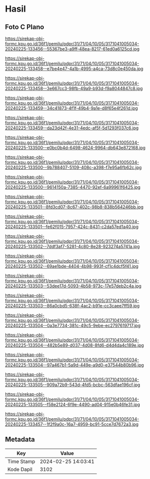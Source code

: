 # Hasil

## Foto C Plano

https://sirekap-obj-formc.kpu.go.id/36f1/pemilu/pdpr/31/71/04/10/05/3171041005034-20240225-133456--55367be3-a9ff-48ea-8217-61ed0a6125cd.jpg

https://sirekap-obj-formc.kpu.go.id/36f1/pemilu/pdpr/31/71/04/10/05/3171041005034-20240225-133458--e7be4e47-4a1b-4995-a4ca-73d8c0e450da.jpg

https://sirekap-obj-formc.kpu.go.id/36f1/pemilu/pdpr/31/71/04/10/05/3171041005034-20240225-133458--3e667cc3-98fb-49a9-b93d-f9a8044847c8.jpg

https://sirekap-obj-formc.kpu.go.id/36f1/pemilu/pdpr/31/71/04/10/05/3171041005034-20240225-133459--34c41873-4f1f-49b4-9a1e-d8f65e4f261d.jpg

https://sirekap-obj-formc.kpu.go.id/36f1/pemilu/pdpr/31/71/04/10/05/3171041005034-20240225-133459--da23d42f-4e31-4edc-af5f-5d1293f037c6.jpg

https://sirekap-obj-formc.kpu.go.id/36f1/pemilu/pdpr/31/71/04/10/05/3171041005034-20240225-133500--e0bc0b4d-6498-4624-9964-db643e872168.jpg

https://sirekap-obj-formc.kpu.go.id/36f1/pemilu/pdpr/31/71/04/10/05/3171041005034-20240225-133500--9b788407-5109-408c-a398-f7e95a6fb62c.jpg

https://sirekap-obj-formc.kpu.go.id/36f1/pemilu/pdpr/31/71/04/10/05/3171041005034-20240225-133500--9614150a-7385-4470-92ef-6a99961f6425.jpg

https://sirekap-obj-formc.kpu.go.id/36f1/pemilu/pdpr/31/71/04/10/05/3171041005034-20240225-133501--8fd3cd07-8c67-402c-98b8-838b564246bb.jpg

https://sirekap-obj-formc.kpu.go.id/36f1/pemilu/pdpr/31/71/04/10/05/3171041005034-20240225-133501--fe62f015-7957-424c-8431-c2da57ed1a40.jpg

https://sirekap-obj-formc.kpu.go.id/36f1/pemilu/pdpr/31/71/04/10/05/3171041005034-20240225-133502--7ddf3af7-5281-4c80-8e28-923274a5741a.jpg

https://sirekap-obj-formc.kpu.go.id/36f1/pemilu/pdpr/31/71/04/10/05/3171041005034-20240225-133502--69ae1bde-4404-4b98-993f-cf1c4dcf5f41.jpg

https://sirekap-obj-formc.kpu.go.id/36f1/pemilu/pdpr/31/71/04/10/05/3171041005034-20240225-133503--53dee17d-5093-4b58-973c-17e57deb2c4a.jpg

https://sirekap-obj-formc.kpu.go.id/36f1/pemilu/pdpr/31/71/04/10/05/3171041005034-20240225-133503--86a0cbd5-638f-4ac2-b91e-cc3caee7ff59.jpg

https://sirekap-obj-formc.kpu.go.id/36f1/pemilu/pdpr/31/71/04/10/05/3171041005034-20240225-133504--0a3e7734-381c-49c5-9ebe-ec2797619717.jpg

https://sirekap-obj-formc.kpu.go.id/36f1/pemilu/pdpr/31/71/04/10/05/3171041005034-20240225-133504--482b5e89-d037-4d08-8fd6-d4d4da4c189e.jpg

https://sirekap-obj-formc.kpu.go.id/36f1/pemilu/pdpr/31/71/04/10/05/3171041005034-20240225-133504--97a467b1-5a9d-449e-a9d0-e37544b80b96.jpg

https://sirekap-obj-formc.kpu.go.id/36f1/pemilu/pdpr/31/71/04/10/05/3171041005034-20240225-133505--909a72b9-543d-4fd5-bcbc-563dfae196cf.jpg

https://sirekap-obj-formc.kpu.go.id/36f1/pemilu/pdpr/31/71/04/10/05/3171041005034-20240225-133505--f58e2124-6f9e-4490-ad04-915e0b46fe31.jpg

https://sirekap-obj-formc.kpu.go.id/36f1/pemilu/pdpr/31/71/04/10/05/3171041005034-20240225-133457--1f2f9a0c-16a7-4959-bc91-5cce7d7672a3.jpg


## Metadata

| Key        | Value               |
| ---------- | ------------------- |
| Time Stamp | 2024-02-25 14:03:41 |
| Kode Dapil | 3102                |



